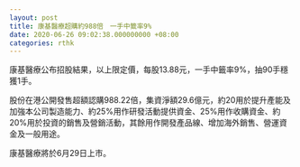 ```yaml
---
layout: post
title: 康基醫療超購約988倍　一手中籤率9%
date: 2020-06-26 09:02:38.000000000 +08:00
categories: rthk
---
```


康基醫療公布招股結果，以上限定價，每股13.88元，一手中籤率9%，抽90手穩獲1手。

股份在港公開發售超額認購988.22倍，集資淨額29.6億元，約20用於提升產能及加強本公司製造能力、約25%用作研發活動提供資金、25%用作收購資金、約20%用於投資的銷售及營銷活動，其餘用作開發產品線、增加海外銷售、營運資金及一般用途。

康基醫療將於6月29日上市。
